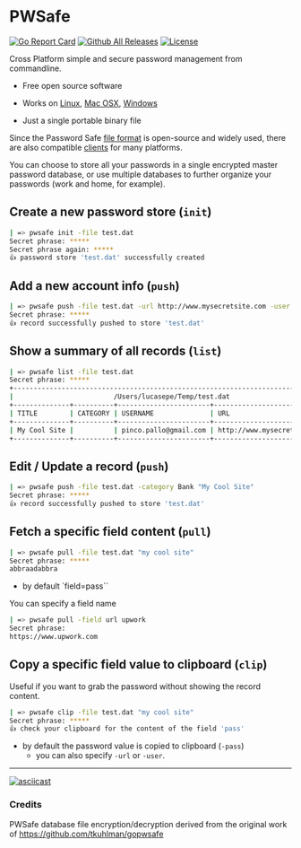 # PWSafe

[![Go Report Card](https://goreportcard.com/badge/github.com/lucasepe/pwsafe)](https://goreportcard.com/report/github.com/lucasepe/pwsafe) [![Github All Releases](https://img.shields.io/github/downloads/lucasepe/pwsafe/total.svg)](https://github.com/lucasepe/pwsafe/releases) [![License](https://img.shields.io/badge/License-MIT-blue.svg)](https://github.com/gojp/goreportcard/blob/master/LICENSE)

Cross Platform simple and secure password management from commandline.

- Free open source software
- Works on [Linux](https://github.com/lucasepe/pwsafe/releases/download/v1.0.0/pwsafe-linux-amd64), [Mac OSX](https://github.com/lucasepe/pwsafe/releases/download/v1.0.0/pwsafe-darwin-amd64), [Windows](https://github.com/lucasepe/pwsafe/releases/download/v1.0.0/pwsafe-windows-amd64)

- Just a single portable binary file

Since the Password Safe [file format](https://raw.githubusercontent.com/jpvasquez/PasswordSafe/master/docs/formatV3.txt) is open-source and widely used, there are also compatible [clients](https://pwsafe.org/relatedprojects.shtml) for many platforms.

You can choose to store all your passwords in a single encrypted master password database, or use multiple databases to further organize your passwords (work and home, for example).

## Create a new password store (`init`)

```bash
| => pwsafe init -file test.dat
Secret phrase: *****
Secret phrase again: ***** 
👍 password store 'test.dat' successfully created
```

## Add a new account info (`push`)

```bash
| => pwsafe push -file test.dat -url http://www.mysecretsite.com -user pinco.pallo@gmail.com -pass abbraadabbra "My Cool Site"
Secret phrase: *****
👍 record successfully pushed to store 'test.dat'
```

## Show a summary of all records (`list`)

```bash
| => pwsafe list -file test.dat
Secret phrase: *****
+-------------------------------------------------------------------------------+
|                         /Users/lucasepe/Temp/test.dat                         |
+--------------+----------+-----------------------+-----------------------------+
| TITLE        | CATEGORY | USERNAME              | URL                         |
+--------------+----------+-----------------------+-----------------------------+
| My Cool Site |          | pinco.pallo@gmail.com | http://www.mysecretsite.com |
+--------------+----------+-----------------------+-----------------------------+
```

## Edit / Update a record (`push`)

```bash
| => pwsafe push -file test.dat -category Bank "My Cool Site"
Secret phrase: *****
👍 record successfully pushed to store 'test.dat'
```

## Fetch a specific field content (`pull`)

```bash
| => pwsafe pull -file test.dat "my cool site"
Secret phrase: *****
abbraadabbra
```

- by default `field=pass``

You can specify a field name

```bash
| => pwsafe pull -field url upwork
Secret phrase: 
https://www.upwork.com
```

## Copy a specific field value to clipboard (`clip`)

Useful if you want to grab the password without showing the record content.

```bash
| => pwsafe clip -file test.dat "my cool site"
Secret phrase: *****
👍 check your clipboard for the content of the field 'pass'
````

- by default the password value is copied to clipboard (`-pass`) 
  - you can also specify `-url` or `-user`.

---

[![asciicast](https://asciinema.org/a/AFgCN5ooodf4l9kxl8O5LKEAd.svg)](https://asciinema.org/a/AFgCN5ooodf4l9kxl8O5LKEAd)

### Credits ###

PWSafe database file encryption/decryption derived from the original work of https://github.com/tkuhlman/gopwsafe 